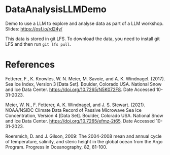 # DataAnalysisLLMDemo

Demo to use a LLM to explore and analyse data as part of a LLM workshop. Slides: https://osf.io/rd24y/

This data is stored in git LFS. To download the data, you need to install git LFS and then run `git lfs pull`.

# References
Fetterer, F., K. Knowles, W. N. Meier, M. Savoie, and A. K. Windnagel. (2017). Sea Ice Index, Version 3 [Data Set]. Boulder, Colorado USA. National Snow and Ice Data Center. https://doi.org/10.7265/N5K072F8. Date Accessed 10-31-2023.

Meier, W. N., F. Fetterer, A. K. Windnagel, and J. S. Stewart. (2021). NOAA/NSIDC Climate Data Record of Passive Microwave Sea Ice Concentration, Version 4 [Data Set]. Boulder, Colorado USA. National Snow and Ice Data Center. https://doi.org/10.7265/efmz-2t65. Date Accessed 10-31-2023.

Roemmich, D. and J. Gilson, 2009: The 2004-2008 mean and annual cycle of temperature, salinity, and steric height in the global ocean from the Argo Program. Progress in Oceanography, 82, 81-100.

